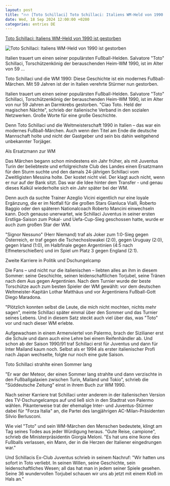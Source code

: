 ```yaml
---
layout: post
title: "🔥🔥 [Toto Schillaci] Toto Schillaci: Italiens WM-Held von 1990 ist gestorben"
date: Wed, 18 Sep 2024 12:00:00 +0200
categories: entries DE
---
```

[Toto Schillaci: Italiens WM-Held von 1990 ist gestorben](https://www.stern.de/sport/toto-schillaci--italiens-wm-held-von-1990-ist-gestorben-35073348.html)

![Toto Schillaci: Italiens WM-Held von 1990 ist gestorben](https://image.stern.de/35073818/t/C4/v3/w1440/r1.7778/-/toto-schillaci.jpg)

Italien trauert um einen seiner populärsten Fußball-Helden. Salvatore "Toto" Schillaci, Torschützenkönig der berauschenden Heim-WM 1990, ist im Alter von 59 ...

Toto Schillaci und die WM 1990: Diese Geschichte ist ein modernes Fußball-Märchen. Mit 59 Jahren ist der in Italien verehrte Stürmer nun gestorben.

Italien trauert um einen seiner populärsten Fußball-Helden. Salvatore "Toto" Schillaci, Torschützenkönig der berauschenden Heim-WM 1990, ist im Alter von nur 59 Jahren an Darmkrebs gestorben. "Ciao Toto. Held der magischen Nächte", schrieb der italienische Verband in den sozialen Netzwerken. Große Worte für eine große Geschichte.

Denn Toto Schillaci und die Weltmeisterschaft 1990 in Italien – das war ein modernes Fußball-Märchen. Auch wenn den Titel am Ende die deutsche Mannschaft holte und nicht der Gastgeber und sein bis dahin weitgehend unbekannter Torjäger.

Als Ersatzmann zur WM

Das Märchen begann schon mindestens ein Jahr früher, als mit Juventus Turin der beliebteste und erfolgreichste Club des Landes einen Ersatzmann für den Sturm suchte und den damals 24-jährigen Schillaci vom Zweitligisten Messina holte. Der kostet nicht viel. Der klagt auch nicht, wenn er nur auf der Bank sitzt. Das war die Idee hinter dem Transfer - und genau dieses Kalkül wiederholte sich ein Jahr später bei der WM.

Denn auch da suchte Trainer Azeglio Vicini eigentlich nur eine loyale Ergänzung, die er im Notfall für die großen Stars Gianluca Vialli, Roberto Baggio oder den späteren Nationalcoach Roberto Mancini einwechseln kann. Doch genauso unerwartet, wie Schillaci Juventus in seiner ersten Erstliga-Saison zum Pokal- und Uefa-Cup-Sieg geschossen hatte, wurde er auch zum großen Star der WM.

"Signor Nessuno" (Herr Niemand) traf als Joker zum 1:0-Sieg gegen Österreich, er traf gegen die Tschechoslowakei (2:0), gegen Uruguay (2:0), gegen Irland (1:0), im Halbfinale gegen Argentinien (4:5 nach Elfmeterschießen) und im Spiel um Platz 3 gegen England (2:1).

Zweite Karriere in Politik und Dschungelcamp

Die Fans – und nicht nur die italienischen – liebten alles an ihm in diesem Sommer: seine Geschichte, seinen leidenschaftlichen Torjubel, seine Tränen nach dem Aus gegen Argentinien. Nach dem Turnier wurde der beste Torschütze auch zum besten Spieler der WM gewählt: vor dem deutschen Weltmeister-Kapitän Lothar Matthäus und vor Argentiniens Fußball-Gott Diego Maradona.

"Plötzlich konnten selbst die Leute, die mich nicht mochten, nichts mehr sagen", meinte Schillaci später einmal über den Sommer und das Turnier seines Lebens. Und in diesem Satz steckt auch viel über das, was "Toto" vor und nach dieser WM erlebte.

Aufgewachsen in einem Armenviertel von Palermo, brach der Sizilianer erst die Schule und dann auch eine Lehre bei einem Reifenhändler ab. Und schon ab der Saison 1990/91 traf Schillaci erst für Juventus und dann für Inter Mailand kaum noch. Selbst als er 1994 als erster italienischer Profi nach Japan wechselte, folgte nur noch eine gute Saison.

Toto Schillaci strahlte einen Sommer lang

"Er war der Meteor, der einen Sommer lang strahlte und dann verzischte in den Fußballgalaxien zwischen Turin, Mailand und Tokio", schrieb die "Süddeutsche Zeitung" einst in ihrem Buch zur WM 1990.

Nach seiner Karriere trat Schillaci unter anderem in der italienischen Version des TV-Dschungelcamps auf und ließ sich in den Stadtrat von Palermo wählen. Pikanterweise trat der ehemalige Inter- und Juventus-Stürmer dabei für "Forza Italia" an, die Partei des langjährigen AC-Milan-Präsidenten Silvio Berlusconi.

Wie viel "Toto" und sein WM-Märchen den Menschen bedeutete, klingt am Tag seines Todes aus jeder Würdigung heraus. "Gute Reise, campione", schrieb die Ministerpräsidentin Giorgia Meloni. "Es hat uns eine Ikone des Fußballs verlassen, ein Mann, der in die Herzen der Italiener eingedrungen war."

Und Schillacis Ex-Club Juventus schrieb in seinem Nachruf: "Wir hatten uns sofort in Toto verliebt. In seinen Willen, seine Geschichte, sein leidenschaftliches Wesen; all das hat man in jedem seiner Spiele gesehen. Seine 36 wundervollen Torjubel schauen wir uns ab jetzt mit einem Kloß im Hals an."

